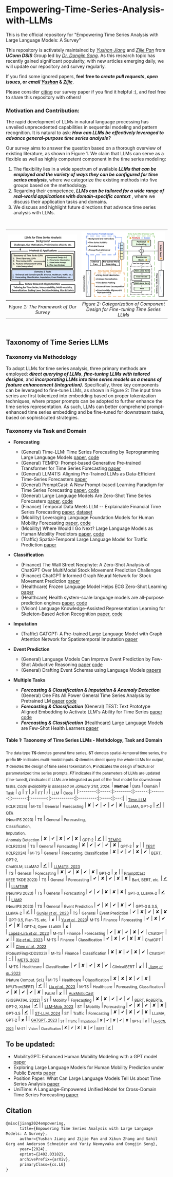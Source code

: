 # Empowering-Time-Series-Analysis-with-LLMs
This is the official repository for "Empowering Time Series Analysis with Large Language Models: A Survey" <br>

This repository is activately maintained by [*Yushan Jiang*](https://sites.google.com/view/jayjiang/home) and [*Zijie Pan*](https://www.linkedin.com/in/zijiepan?challengeId=AQFIFj5C6TIkHAAAAYorMg7B2AeyTHiG6ydTY1x-UI5EGjLsdaZJ0Y0RBaUR2kYx6EBKy_P1l7xa7V_p3eK8ZimyqeIGOvx9BQ&submissionId=0dfe8771-9c89-7e17-1726-261b141fe852&challengeSource=AgGvUfroPpp0hQAAAYorMnRhqu49XriAlKHKecuhg1I-dD3E2L5TzP28ELScYzs&challegeType=AgF5kNYwhmhZKwAAAYorMnRkOD1dOFOY2SyQbE2noHz3ZcyHhGrPSL4&memberId=AgHccQ5LAWwXMgAAAYorMnRmgTbPDp6EVevD51vyoVhsjag&recognizeDevice=AgGWhR25_UZSqAAAAYorMnRphBUCqBMivCqoLXw_jveZM8Iu5Rn_) from ***UConn DSIS*** Group led by [*Dr. Dongjin Song*](https://songdj.github.io/#about). As this research topic has recently gained significant popularity, with new articles emerging daily, we will update our repository and survey regularly.

If you find some ignored papers, **feel free to *create pull requests*, *open issues*, or *email* [*Yushan*](mailto:yushan.jiang@uconn.com) & [*Zijie*](mailto:zijie.pan@uconn.com)**. <br/> 

Please consider [citing](#citation) our survey paper if you find it helpful :), and feel free to share this repository with others! 

### Motivation and Contribution:

The rapid development of LLMs in natural language processing has unveiled unprecedented capabilities in sequential modeling and pattern recognition. It is natural to ask: ***How can LLMs be effectively leveraged to advance general-purpose time series analysis?*** 

Our survey aims to answer the question based on a thorough overview of existing literature, as shown in Figure 1. We claim that LLMs can serve as a flexible as well as highly competent component in the time series modeling: 

1) The flexibility lies in a wide spectrum of available ***LLMs that can be employed and the variety of ways they can be configured for time series analysis***, where we categorize the existing methods into five groups based on the methodology.
2) Regarding their competence, ***LLMs can be tailored for a wide range of real-world applications with domain-specific context*** , where we discuss their application tasks and domains.
3) We discuss and highlight future directions that advance time series analysis with LLMs.

<br/>

|[<img src="Survey-Framework.png" width="450"/>](image.png) |[<img src="Categorization.png" width="450"/>](image1.png)|
|:--:|:--:| 
| *Figure 1: The Framework of Our Survey* | *Figure 2: Categorization of Component Design for Fine-tuning Time Series LLMs* |

<br/>

## Taxonomy of Time Series LLMs

### Taxonomy via Methodology
To adopt LLMs for time series analysis, three primary methods are employed: ***direct querying of LLMs***, ***fine-tuning LLMs with tailored designs***, and ***incorporating LLMs into time series models as a means of feature enhancement (integration)***. Specifically, three key components can be leveraged to fine-tune LLMs, as shown in Figure 2: The input time series are first tokenized into embedding based on proper tokenization techniques, where proper prompts can be adopted to further enhance the time series representation. As such, LLMs can better comprehend prompt-enhanced time series embedding and be fine-tuned for downstream tasks, based on sophisticated strategies.

### Taxonomy via Task and Domain
* **Forecasting**
    - (General) Time-LLM: Time Series Forecasting by Reprogramming Large Language Models [paper](https://arxiv.org/abs/2310.01728), [code](https://github.com/kimmeen/time-llm)
    - (General) TEMPO: Prompt-based Generative Pre-trained Transformer for Time Series Forecasting [paper](https://arxiv.org/abs/2310.04948)
    - (General) LLM4TS: Aligning Pre-Trained LLMs as Data-Efficient Time-Series Forecasters [paper](https://arxiv.org/abs/2308.08469)
    - (General) PromptCast: A New Prompt-based Learning Paradigm for Time Series Forecasting [paper](https://arxiv.org/abs/2210.08964), [code](https://github.com/HaoUNSW/PISA)
    - (General) Large Language Models Are Zero-Shot Time Series Forecasters [paper](https://arxiv.org/abs/2310.07820), [code](https://github.com/ngruver/llmtime)
    - (Finance) Temporal Data Meets LLM -- Explainable Financial Time Series Forecasting [paper](https://arxiv.org/abs/2306.11025), [dataset](https://github.com/ZihanChen1995/ChatGPT-GNN-StockPredict)
    - (Mobility) Leveraging Language Foundation Models for Human Mobility Forecasting [paper](https://arxiv.org/abs/2209.05479), [code](https://github.com/cruiseresearchgroup/AuxMobLCast)
    - (Mobility) Where Would I Go Next? Large Language Models as Human Mobility Predictors [paper](https://arxiv.org/abs/2308.15197), [code](https://github.com/xlwang233/LLM-Mob)
    - (Traffic) Spatial-Temporal Large Language Model for Traffic Prediction [paper](https://arxiv.org/abs/2401.10134)
 


* **Classification**
    - (Finance) The Wall Street Neophyte: A Zero-Shot Analysis of ChatGPT Over MultiModal Stock Movement Prediction Challenges
    - (Finance) ChatGPT Informed Graph Neural Network for Stock Movement Prediction [paper](https://arxiv.org/abs/2306.03763)
    - (Healthcare) Frozen Language Model Helps ECG Zero-Shot Learning [paper](https://arxiv.org/abs/2303.12311)
    - (Healthcare) Health system-scale language models are all-purpose prediction engines [paper](https://www.nature.com/articles/s41586-023-06160-y), [code](https://github.com/nyuolab/NYUTron)
    - (Vision) Language Knowledge-Assisted Representation Learning for Skeleton-Based Action Recognition [paper](https://arxiv.org/abs/2305.12398), [code](https://github.com/damNull/LAGCN)
 
* **Imputation**
    - (Traffic) GATGPT: A Pre-trained Large Language Model with Graph Attention Network for Spatiotemporal Imputation [paper](https://arxiv.org/abs/2311.14332)
      
* **Event Prediction**
    - (General) Language Models Can Improve Event Prediction by Few-Shot Abductive Reasoning [paper](https://arxiv.org/abs/2305.16646) [code](https://github.com/iLampard/lamp)
    - (General) Drafting Event Schemas using Language Models [papers](https://arxiv.org/abs/2305.14847)
  
* **Multiple Tasks**
    - ***Forecasting & Classification & Imputation & Anomaly Detection*** (General) One Fits All:Power General Time Series Analysis by Pretrained LM [paper](https://arxiv.org/abs/2302.11939) [code](https://github.com/DAMO-DI-ML/NeurIPS2023-One-Fits-All)
    - ***Forecasting & Classification*** (General) TEST: Text Prototype Aligned Embedding to Activate LLM's Ability for Time Series [paper](https://arxiv.org/abs/2308.08241) [code](https://openreview.net/attachment?id=Tuh4nZVb0g&name=supplementary_material)
    - ***Forecasting & Classification*** (Healthcare) Large Language Models are Few-Shot Health Learners [paper](https://arxiv.org/abs/2305.15525)



#### Table 1: Taxonomy of Time Series LLMs - Methdology, Task and Domain
<sub>The data type **TS** denotes general time series, **ST** denotes spatial-temporal time series, the prefix **M-** indicates multi-modal inputs. ***Q*** denotes direct query the whole LLMs for output, ***T*** denotes the design of time series tokenization, ***P*** indicates the design of textual or parameterized time series prompts, ***FT*** indicates if the parameters of LLMs are updated (fine-tuned), ***I*** indicates if LLMs are integrated as part of the final model for downstream tasks. *Code availability is assessed on January 31st, 2024.* </sub> 
| <sub>**Method**</sub> | <sub> Data </sub> | <sub>Domain</sub> | <sub>Task</sub> | <sub>*Q*</sub> | <sub>*T*</sub> | <sub>*P*</sub> | <sub>*FT*</sub> | <sub>*I*</sub> | <sub>LLM</sub> | <sub>Code</sub> |
|:--------:|:-----:|:--------:|:------:|:-------:|:-------:|:--------:|:-----------:|:---------:|:-----:|:---:|
| <sub>[Time-LLM](https://arxiv.org/abs/2310.01728)<br/>(ICLR 2024)</sub> | <sub>M-TS</sub> | <sub>General</sub> | <sub>Forecasting</sub> | ✘ | ✔ | ✔ | ✔ | ✘ | <sub>LLaMA, GPT-2</sub> | [✔](https://github.com/kimmeen/time-llm)|
| <sub>[OFA](https://arxiv.org/abs/2302.11939)<br/>(NeurIPS 2023)</sub> | <sub>TS</sub> | <sub>General</sub> | <sub>Forecasting,<br/>Classification,<br/>Imputation,<br/>Anomaly Detection</sub> | ✘ | ✔ | ✘ | ✔ | ✘ | <sub>GPT-2</sub> | [✔](https://github.com/DAMO-DI-ML/NeurIPS2023-One-Fits-All) |
| <sub>[TEMPO](https://arxiv.org/abs/2310.04948)<br/>(ICLR2024)</sub> | <sub>TS</sub> | <sub>General</sub> | <sub>Forecasting</sub> | ✘ | ✔ | ✔ | ✔ | ✘ | <sub>GPT-2</sub> | <sub>✘</sub> |
| <sub>[TEST](https://openreview.net/forum?id=Tuh4nZVb0g)<br/>(ICLR2024)</sub> | <sub>M-TS</sub> | <sub>General</sub> | <sub>Forecasting, Classification</sub> | ✘ | ✔ | ✔ | ✘ | ✔ | <sub>BERT, GPT-2,<br/> ChatGLM, LLaMA2</sub> | [✔](https://openreview.net/forum?id=Tuh4nZVb0g) |
| <sub>[LLM4TS, 2023](https://arxiv.org/abs/2308.08469)<br/></sub> | <sub>TS</sub> | <sub>General</sub> | <sub>Forecasting</sub> | ✘ | ✔ | ✘ | ✔ | ✘ | <sub>GPT-2</sub> | <sub>✘</sub> |
| <sub>[PromptCast](https://arxiv.org/abs/2210.08964)<br/>(IEEE TKDE 2023)</sub> | <sub>TS</sub> | <sub>General</sub> | <sub>Forecasting</sub> | ✔ | ✘ | ✔ | ✘ | ✘ | <sub>Bart, BERT, etc.</sub> | [✔](https://github.com/HaoUNSW/PISA) |
| <sub>[LLMTIME](https://arxiv.org/abs/2310.07820)<br/>(NeurIPS 2023)</sub> | <sub>TS</sub> | <sub>General</sub> | <sub>Forecasting</sub> | ✔ | ✔ | ✘ | ✘ | ✘ | <sub>GPT-3, LLaMA-2</sub> | [✔](https://github.com/ngruver/llmtime)</sub> |
| <sub>[LAMP](https://arxiv.org/abs/2308.08241)<br/>(NeurIPS 2023)</sub> | <sub>TS</sub> | <sub>General</sub> | <sub>Event Prediction</sub> | ✔ | ✘ | ✔ | ✘ | ✔ | <sub>GPT-3 & 3.5,<br/> LLaMA-2</sub> | [✔](https://github.com/iLampard/lamp) |
| <sub>[Gunjal *et al.*, 2023](https://arxiv.org/abs/2305.14847)</sub> | <sub>TS</sub> | <sub>General</sub> | <sub>Event Prediction</sub> | ✔ | ✘ | ✔ | ✘ | ✘ | <sub>GPT-3.5, Flan-T5, etc.</sub> | <sub>✘</sub> |
| <sub>[Yu *et al.*, 2023](https://arxiv.org/abs/2306.11025)</sub>| <sub>M-TS</sub> | <sub>Finance</sub> | <sub>Forecasting</sub> | ✔ | ✘ | ✔ | ✔ | ✘ | <sub>GPT-4, Open-LLaMA</sub> | <sub>✘</sub> |  
| <sub>[Lopez-Lira *et al.*, 2023](https://arxiv.org/abs/2304.07619)</sub> | <sub>M-TS</sub> | <sub>Finance</sub> | <sub>Forecasting</sub> | ✔ | ✘ | ✔ | ✘ | ✔ | <sub>ChatGPT</sub> | <sub>✘</sub> |
| <sub>[Xie *et al.*, 2023](https://arxiv.org/abs/2304.05351)</sub> | <sub>M-TS</sub> | <sub>Finance</sub> | <sub>Classification</sub> | ✔ | ✘ | ✔ | ✘ | ✘ | <sub>ChatGPT</sub> | <sub>✘</sub> |
| <sub>[Chen *et al.*, 2023](https://arxiv.org/abs/2306.03763)</br>(RobustFin@KDD2023)</sub> | <sub>M-TS</sub> | <sub>Finance</sub> | <sub>Classification</sub> | ✘ | ✘ | ✔ | ✘ | ✔ | <sub>ChatGPT</sub> | [-](https://github.com/ZihanChen1995/ChatGPT-GNN-StockPredict) |
| <sub>[METS, 2023](https://arxiv.org/abs/2303.12311)</br></sub> | <sub>M-TS</sub> | <sub>Healthcare</sub> | <sub>Classification</sub> | ✔ | ✘ | ✔ | ✘ | ✔ | <sub>ClinicalBERT</sub> | <sub>✘</sub> |
| <sub>[Jiang *et al.*,2023](https://www.nature.com/articles/s41586-023-06160-y)<br/>(Nature Comput. Sci.)</sub> | <sub>M-TS</sub> | <sub>Healthcare</sub> | <sub>Classification</sub> | ✘ | ✘ | ✘ | ✔ | ✘ | <sub>NYUTron(BERT)</sub> | [✔](https://github.com/nyuolab/NYUTron) |
| <sub>[Liu *et al.*, 2023](https://arxiv.org/abs/2305.15525)</sub> | <sub>M-TS</sub> | <sub>Healthcare</sub> | <sub>Forecasting, Classification</sub> | ✔ | ✘ | ✔ | ✔ | ✘ | <sub>PaLM</sub> | <sub>✘</sub> |
| <sub>[AuxMobLCast](https://arxiv.org/abs/2209.05479)<br/>(SIGSPATIAL 2022)</sub> | <sub>ST</sub> | <sub>Mobility</sub> | <sub>Forecasting</sub> | ✘ | ✘ | ✔ | ✔ | ✔ | <sub>BERT, RoBERTa,<br/> GPT-2, XLNet</sub> | [✔](https://github.com/cruiseresearchgroup/AuxMobLCast) |
| <sub>[LLM-Mob, 2023](https://arxiv.org/abs/2308.15197)</sub> | <sub>ST</sub> | <sub>Mobility</sub> | <sub>Forecasting</sub> | ✔ | ✘ | ✔ | ✘ | ✘ | <sub>GPT-3.5</sub> | [✔](https://github.com/xlwang233/LLM-Mob) |
| <sub>[ST-LLM, 2024](https://arxiv.org/abs/2401.10134)</sub> | <sub>ST</sub> | <sub>Traffic</sub> | <sub>Forecasting</sub> | ✘ | ✔ | ✘ | ✔ | ✘ | <sub>LLaMA, GPT-2</sub> | <sub>✘</sub> |
| <sub>[GATGPT, 2023](https://arxiv.org/abs/2311.14332) | <sub>ST</sub> | <sub>Traffic</sub> | <sub>Imputation</sub> | ✘ | ✔ | ✘ | ✔ | ✘ | <sub>GPT-2</sub> | <sub>✘</sub> |
| <sub>[LA-GCN, 2023](https://arxiv.org/abs/2305.12398)</sub> | <sub>M-ST</sub> | <sub>Vision</sub> | <sub>Classification</sub> | ✘ | ✔ | ✘ | ✘ | ✔ | <sub>BERT</sub> | [✔](https://github.com/damNull/LAGCN) |

## To be updated:
- MobilityGPT: Enhanced Human Mobility Modeling with a GPT model [paper](https://arxiv.org/abs/2402.03264)
- Exploring Large Language Models for Human Mobility Prediction under Public Events [paper](https://arxiv.org/abs/2311.17351)
- Position Paper: What Can Large Language Models Tell Us about Time Series Analysis [paper](https://arxiv.org/abs/2402.02713)
- UniTime: A Language-Empowered Unified Model for Cross-Domain Time Series Forecasting [paper](https://arxiv.org/pdf/2310.09751.pdf)


## Citation
```
@misc{jiang2024empowering,
      title={Empowering Time Series Analysis with Large Language Models: A Survey}, 
      author={Yushan Jiang and Zijie Pan and Xikun Zhang and Sahil Garg and Anderson Schneider and Yuriy Nevmyvaka and Dongjin Song},
      year={2024},
      eprint={2402.03182},
      archivePrefix={arXiv},
      primaryClass={cs.LG}
}
```

